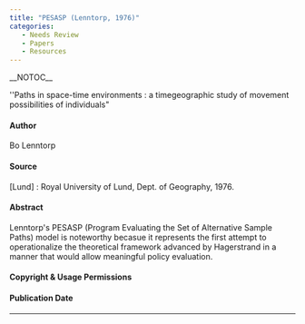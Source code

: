 ```yaml
---
title: "PESASP (Lenntorp, 1976)"
categories:
   - Needs Review
   - Papers
   - Resources
---
```


\_\_NOTOC\_\_

''Paths in space-time environments : a timegeographic study of movement possibilities of individuals"

#### Author

Bo Lenntorp

#### Source

\[Lund\] : Royal University of Lund, Dept. of Geography, 1976.

#### Abstract

Lenntorp's PESASP (Program Evaluating the Set of Alternative Sample Paths) model is noteworthy becasue it represents the first attempt to operationalize the theoretical framework advanced by Hagerstrand in a manner that would allow meaningful policy evaluation.

#### Copyright & Usage Permissions

#### Publication Date

------------------------------------------------------------------------

<comments />

